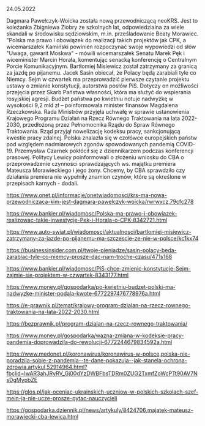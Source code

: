 24.05.2022

Dagmara Pawełczyk-Woicka została nową przewodniczącą neoKRS. Jest to koleżanka Zbigniewa Ziobry ze szkolnych lat, odpowiedzialna za wiele skandali w środowisku sędziowskim, m.in. prześladowanie Beaty Morawiec. "Polska ma prawo i obowiązek do realizacji takich projektów jak CPK, a wicemarszałek Kamiński powinien rozpoczynać swoje wypowiedzi od słów "Uwaga, gawarit Moskwa" - mówili wicemarszałek Senatu Marek Pęk i wiceminister Marcin Horała, komentując senacką konferencję o Centralnym Porcie Komunikacyjnym. Bartłomiej Misiewicz został zatrzymany za granicą za jazdę po pijanemu. Jacek Sasin obiecał, że Polacy będą zarabiali tyle co Niemcy. Sejm w czwartek ma przeprowadzić pierwsze czytanie projektu ustawy o zmianie konstytucji, autorstwa posłów PiS. Dotyczy on możliwości przejęcia przez Skarb Państwa własności, która ma służyć do wspierania rosyjskiej agresji. Budżet państwa po kwietniu notuje nadwyżkę w wysokości 9,2 mld zł – poinformowała minister finansów Magdalena Rzeczkowska. Rada Ministrów przyjęła uchwałę w sprawie ustanowienia Krajowego Programu Działań na Rzecz Równego Traktowania na lata 2022-2030, przedłożoną przez Pełnomocnika Rządu do Spraw Równego Traktowania. Rząd przyjął nowelizację kodeksu pracy, sankcjonującą kwestie pracy zdalnej. Polska znalazła się w czołówce europejskich państw pod względem nadmiarowych zgonów spowodowanych pandemią COVID-19. Przemysław Czarnek pokłócił się z dziennikarzem podczas konferencji prasowej. Politycy Lewicy poinformowali o złożeniu wniosku do CBA o przeprowadzenie czynności sprawdzających ws. majątku premiera Mateusza Morawieckiego i jego żony. Chcemy, by CBA sprawdziło czy działania premiera nie wypełniły znamion czynów, które są określone w przepisach karnych - dodali.

https://www.onet.pl/informacje/onetwiadomosci/krs-ma-nowa-przewodniczaca-kim-jest-dagmara-pawelczyk-woicka/rwrwxcz,79cfc278

https://www.bankier.pl/wiadomosc/Polska-ma-prawo-i-obowiazek-realizowac-takie-inwestycje-Pek-i-Horala-o-CPK-8342721.html

https://www.auto-swiat.pl/wiadomosci/aktualnosci/bartlomiej-misiewicz-zatrzymany-za-jazde-po-pijanemu-ma-szczescie-ze-nie-w-polsce/kc1kx74

https://businessinsider.com.pl/twoje-pieniadze/sasin-polacy-beda-zarabiac-tyle-co-niemcy-prosze-dac-nam-troche-czasu/471s168

https://www.bankier.pl/wiadomosc/PiS-chce-zmienic-konstytucje-Sejm-zajmie-sie-projektem-w-czwartek-8343177.html

https://www.money.pl/gospodarka/po-kwietniu-budzet-polski-ma-nadwyzke-minister-podala-kwote-6772297476778976a.html

https://e-prawnik.pl/temat/krajowy-program-dzialan-na-rzecz-rownego-traktowania-na-lata-2022-2030.html

https://bezprawnik.pl/program-dzialan-na-rzecz-rownego-traktowania/

https://www.money.pl/gospodarka/wazna-zmiana-w-kodeksie-pracy-pandemia-doprowadzila-do-rewolucji-6772244679834592a.html

https://www.medonet.pl/koronawirus/koronawirus-w-polsce,polska-nie-poradzila-sobie-z-pandemia--te-dane-pokazuja--jak-stanela-ochrona-zdrowia,artykul,52914964.html?fbclid=IwAR3ahJRyRV_Gj00dYzDWBFbsTDRm0ZUG2TxmfZoWcPTt90AV7NsDgMypbZE

https://glos.pl/jak-oceniac-ukrainskich-uczniow-w-polskich-szkolach-szef-mein-ja-nie-ucze-prosze-pytac-nauczycieli

https://gospodarka.dziennik.pl/news/artykuly/8424706,majatek-mateusz-morawiecki-cba-lewica.html